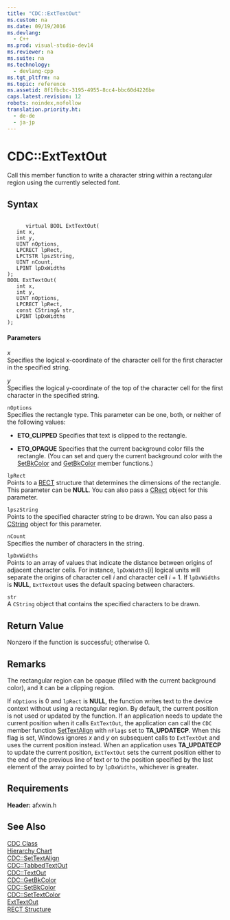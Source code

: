 ```yaml
---
title: "CDC::ExtTextOut"
ms.custom: na
ms.date: 09/19/2016
ms.devlang: 
  - C++
ms.prod: visual-studio-dev14
ms.reviewer: na
ms.suite: na
ms.technology: 
  - devlang-cpp
ms.tgt_pltfrm: na
ms.topic: reference
ms.assetid: 8f1fbcbc-3195-4955-8cc4-bbc60d4226be
caps.latest.revision: 12
robots: noindex,nofollow
translation.priority.ht: 
  - de-de
  - ja-jp
---
```

# CDC::ExtTextOut
Call this member function to write a character string within a rectangular region using the currently selected font.  
  
## Syntax  
  
```  
  
      virtual BOOL ExtTextOut(  
   int x,  
   int y,  
   UINT nOptions,  
   LPCRECT lpRect,  
   LPCTSTR lpszString,  
   UINT nCount,  
   LPINT lpDxWidths   
);  
BOOL ExtTextOut(  
   int x,  
   int y,  
   UINT nOptions,  
   LPCRECT lpRect,  
   const CString& str,  
   LPINT lpDxWidths   
);  
```  
  
#### Parameters  
 *x*  
 Specifies the logical x-coordinate of the character cell for the first character in the specified string.  
  
 *y*  
 Specifies the logical y-coordinate of the top of the character cell for the first character in the specified string.  
  
 `nOptions`  
 Specifies the rectangle type. This parameter can be one, both, or neither of the following values:  
  
-   **ETO_CLIPPED** Specifies that text is clipped to the rectangle.  
  
-   **ETO_OPAQUE** Specifies that the current background color fills the rectangle. (You can set and query the current background color with the [SetBkColor](../vs140/CDC--SetBkColor.md) and [GetBkColor](../vs140/CDC--GetBkColor.md) member functions.)  
  
 `lpRect`  
 Points to a [RECT](../vs140/RECT-Structure.md) structure that determines the dimensions of the rectangle. This parameter can be **NULL**. You can also pass a [CRect](../vs140/CRect-Class.md) object for this parameter.  
  
 `lpszString`  
 Points to the specified character string to be drawn. You can also pass a [CString](../vs140/CStringT-Class.md) object for this parameter.  
  
 `nCount`  
 Specifies the number of characters in the string.  
  
 `lpDxWidths`  
 Points to an array of values that indicate the distance between origins of adjacent character cells. For instance, `lpDxWidths`[*i*] logical units will separate the origins of character cell *i* and character cell *i* + 1. If `lpDxWidths` is **NULL**, `ExtTextOut` uses the default spacing between characters.  
  
 `str`  
 A `CString` object that contains the specified characters to be drawn.  
  
## Return Value  
 Nonzero if the function is successful; otherwise 0.  
  
## Remarks  
 The rectangular region can be opaque (filled with the current background color), and it can be a clipping region.  
  
 If `nOptions` is 0 and `lpRect` is **NULL**, the function writes text to the device context without using a rectangular region. By default, the current position is not used or updated by the function. If an application needs to update the current position when it calls `ExtTextOut`, the application can call the `CDC` member function [SetTextAlign](../vs140/CDC--SetTextAlign.md) with `nFlags` set to **TA_UPDATECP**. When this flag is set, Windows ignores *x* and *y* on subsequent calls to `ExtTextOut` and uses the current position instead. When an application uses **TA_UPDATECP** to update the current position, `ExtTextOut` sets the current position either to the end of the previous line of text or to the position specified by the last element of the array pointed to by `lpDxWidths`, whichever is greater.  
  
## Requirements  
 **Header:** afxwin.h  
  
## See Also  
 [CDC Class](../vs140/CDC-Class.md)   
 [Hierarchy Chart](../vs140/Hierarchy-Chart.md)   
 [CDC::SetTextAlign](../vs140/CDC--SetTextAlign.md)   
 [CDC::TabbedTextOut](../vs140/CDC--TabbedTextOut.md)   
 [CDC::TextOut](../vs140/CDC--TextOut.md)   
 [CDC::GetBkColor](../vs140/CDC--GetBkColor.md)   
 [CDC::SetBkColor](../vs140/CDC--SetBkColor.md)   
 [CDC::SetTextColor](../vs140/CDC--SetTextColor.md)   
 [ExtTextOut](http://msdn.microsoft.com/library/windows/desktop/dd162713)   
 [RECT Structure](../vs140/RECT-Structure.md)